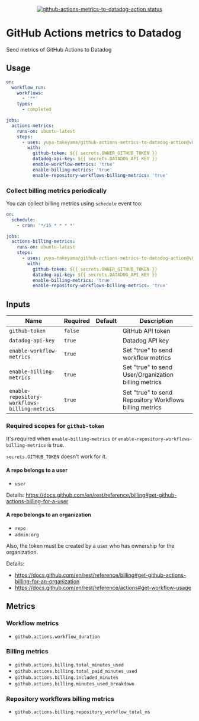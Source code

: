 <p align="center">
  <a href="https://github.com/yuya-takeyama/github-actions-metrics-to-datadog-action"><img alt="github-actions-metrics-to-datadog-action status" src="https://github.com/yuya-takeyama/github-actions-metrics-to-datadog-action/workflows/build-test/badge.svg"></a>
</p>

# GitHub Actions metrics to Datadog

Send metrics of GitHub Actions to Datadog

## Usage

```yaml
on:
  workflow_run:
    workflows:
      - '**'
    types:
      - completed

jobs:
  actions-metrics:
    runs-on: ubuntu-latest
    steps:
      - uses: yuya-takeyama/github-actions-metrics-to-datadog-action@v0.4.0
        with:
          github-token: ${{ secrets.OWNER_GITHUB_TOKEN }}
          datadog-api-key: ${{ secrets.DATADOG_API_KEY }}
          enable-workflow-metrics: 'true'
          enable-billing-metrics: 'true'
          enable-repository-workflows-billing-metrics: 'true'
```

### Collect billing metrics periodically

You can collect billing metrics using `schedule` event too:

```yaml
on:
  schedule:
    - cron: '*/15 * * * *'

jobs:
  actions-billing-metrics:
    runs-on: ubuntu-latest
    steps:
      - uses: yuya-takeyama/github-actions-metrics-to-datadog-action@v0.4.0
        with:
          github-token: ${{ secrets.OWNER_GITHUB_TOKEN }}
          datadog-api-key: ${{ secrets.DATADOG_API_KEY }}
          enable-billing-metrics: 'true'
          enable-repository-workflows-billing-metrics: 'true'
```

## Inputs

| Name                                          | Required | Default | Description                                             |
|-----------------------------------------------|----------|---------|---------------------------------------------------------|
| `github-token`                                | `false`  |         | GitHub API token                                        |
| `datadog-api-key`                             | `true`   |         | Datadog API key                                         |
| `enable-workflow-metrics`                     | `true`   |         | Set "true" to send workflow metrics                     |
| `enable-billing-metrics`                      | `true`   |         | Set "true" to send User/Organization billing metrics    |
| `enable-repository-workflows-billing-metrics` | `true`   |         | Set "true" to send Repository Workflows billing metrics |

### Required scopes for `github-token`

It's required when `enable-billing-metrics` or `enable-repository-workflows-billing-metrics` is true.

`secrets.GITHUB_TOKEN` doesn't work for it.

#### A repo belongs to a user

* `user`

Details: https://docs.github.com/en/rest/reference/billing#get-github-actions-billing-for-a-user

#### A repo belongs to an organization

* `repo`
* `admin:org`

Also, the token must be created by a user who has ownership for the organization.

Details:

* https://docs.github.com/en/rest/reference/billing#get-github-actions-billing-for-an-organization
* https://docs.github.com/en/rest/reference/actions#get-workflow-usage

## Metrics

### Workflow metrics

* `github.actions.workflow_duration`

### Billing metrics

* `github.actions.billing.total_minutes_used`
* `github.actions.billing.total_paid_minutes_used`
* `github.actions.billing.included_minutes`
* `github.actions.billing.minutes_used_breakdown`

### Repository workflows billing metrics

* `github.actions.billing.repository_workflow_total_ms`
